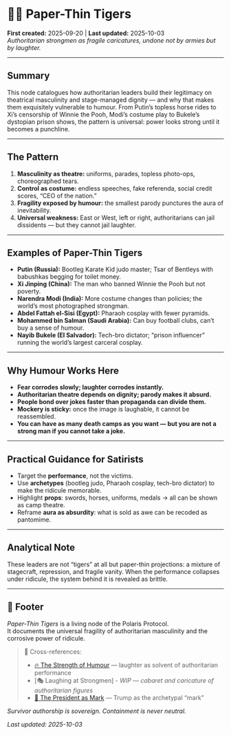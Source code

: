 # 🧻🐯 Paper-Thin Tigers  
**First created:** 2025-09-20 | **Last updated:** 2025-10-03  
*Authoritarian strongmen as fragile caricatures, undone not by armies but by laughter.*

---

## Summary  
This node catalogues how authoritarian leaders build their legitimacy on theatrical masculinity and stage-managed dignity — and why that makes them exquisitely vulnerable to humour. From Putin’s topless horse rides to Xi’s censorship of Winnie the Pooh, Modi’s costume play to Bukele’s dystopian prison shows, the pattern is universal: power looks strong until it becomes a punchline.  

---

## The Pattern  
1. **Masculinity as theatre:** uniforms, parades, topless photo-ops, choreographed tears.  
2. **Control as costume:** endless speeches, fake referenda, social credit scores, “CEO of the nation.”  
3. **Fragility exposed by humour:** the smallest parody punctures the aura of inevitability.  
4. **Universal weakness:** East or West, left or right, authoritarians can jail dissidents — but they cannot jail laughter.  

---

## Examples of Paper-Thin Tigers  

- **Putin (Russia):** Bootleg Karate Kid judo master; Tsar of Bentleys with babushkas begging for toilet money.  
- **Xi Jinping (China):** The man who banned Winnie the Pooh but not poverty.  
- **Narendra Modi (India):** More costume changes than policies; the world’s most photographed strongman.  
- **Abdel Fattah el-Sisi (Egypt):** Pharaoh cosplay with fewer pyramids.  
- **Mohammed bin Salman (Saudi Arabia):** Can buy football clubs, can’t buy a sense of humour.  
- **Nayib Bukele (El Salvador):** Tech-bro dictator; “prison influencer” running the world’s largest carceral cosplay.  

---

## Why Humour Works Here  
- **Fear corrodes slowly; laughter corrodes instantly.**  
- **Authoritarian theatre depends on dignity; parody makes it absurd.**  
- **People bond over jokes faster than propaganda can divide them.**  
- **Mockery is sticky:** once the image is laughable, it cannot be reassembled.  
- **You can have as many death camps as you want — but you are not a strong man if you cannot take a joke.**  

---

## Practical Guidance for Satirists  
- Target the **performance**, not the victims.  
- Use **archetypes** (bootleg judo, Pharaoh cosplay, tech-bro dictator) to make the ridicule memorable.  
- Highlight **props**: swords, horses, uniforms, medals → all can be shown as camp theatre.  
- Reframe **aura as absurdity**: what is sold as awe can be recoded as pantomime.  

---

## Analytical Note  
These leaders are not “tigers” at all but paper-thin projections: a mixture of stagecraft, repression, and fragile vanity. When the performance collapses under ridicule, the system behind it is revealed as brittle.  

---

## 🏮 Footer  

*Paper-Thin Tigers* is a living node of the Polaris Protocol.  
It documents the universal fragility of authoritarian masculinity and the corrosive power of ridicule.  

> 📡 Cross-references:  
> - [🔥 The Strength of Humour](./🔥_the_strength_of_humour.md) — laughter as solvent of authoritarian performance  
> - [🎭 Laughing at Strongmen] - *WIP* — *cabaret and caricature of authoritarian figures*  
> - [🤣 The President as Mark](./🍊_the_president_as_mark.md) — Trump as the archetypal “mark”  

*Survivor authorship is sovereign. Containment is never neutral.*  

_Last updated: 2025-10-03_
